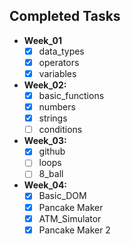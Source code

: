 ## Completed Tasks
- **Week_01**
    - [x] data_types
    - [x] operators
    - [x] variables
- **Week_02:**
    - [x] basic_functions
    - [x] numbers
    - [x] strings
    - [ ] conditions
- **Week_03:**
    - [x] github
    - [ ] loops
    - [ ] 8_ball
- **Week_04:**
    - [x] Basic_DOM
    - [x] Pancake Maker
    - [x] ATM_Simulator
    - [x] Pancake Maker 2